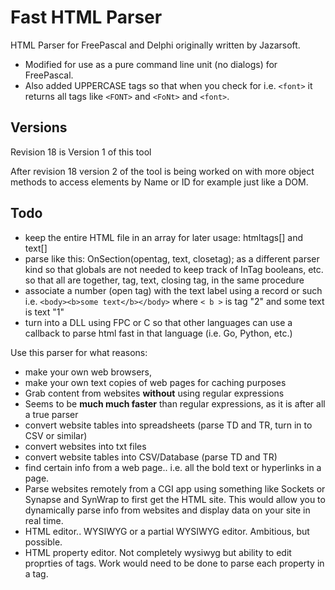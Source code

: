 # Fast HTML Parser
HTML Parser for FreePascal and Delphi originally written by Jazarsoft.

* Modified for use as a pure command line unit (no dialogs) for FreePascal.
* Also added UPPERCASE tags so that when you check for i.e. `<font>` it returns
  all tags like `<FONT>` and `<FoNt>` and `<font>`.

## Versions
Revision 18 is Version 1 of this tool

After revision 18 version 2 of the tool is being worked on with more object methods to access
elements by Name or ID for example just like a DOM.

## Todo
* keep the entire HTML file in an array for later usage: htmltags[] and text[]
* parse like this: OnSection(opentag, text, closetag); as a different parser
  kind so that globals are not needed to keep track of InTag booleans, etc.
  so that all are together, tag, text, closing tag, in the same procedure
* associate a number (open tag) with the text label using a record or such
  i.e. `<body><b>some text</b></body>`
  where `< b >` is tag "2" and some text is text "1"
* turn into a DLL using FPC or C so that other languages can use a callback
  to parse html fast in that language (i.e. Go, Python, etc.)

Use this parser for what reasons:
* make your own web browsers,
* make your own text copies of web pages for caching purposes
* Grab content from websites **without** using regular expressions
* Seems to be **much much faster** than regular expressions, as it is after all
  a true parser
* convert website tables into spreadsheets (parse TD and TR, turn in to
  CSV or similar)
* convert websites into txt files
* convert website tables into CSV/Database (parse TD and TR)
* find certain info from a web page.. i.e. all the bold text or hyperlinks in
  a page.
* Parse websites remotely from a CGI app using something like Sockets or
  Synapse and SynWrap to first get the HTML site. This would allow you to
  dynamically parse info from websites and display data on your site in real
  time.
* HTML editor.. WYSIWYG or a partial WYSIWYG editor. Ambitious, but possible.
* HTML property editor. Not completely wysiwyg but ability to edit proprties
  of tags. Work would need to be done to parse each property in a tag.
